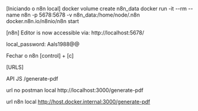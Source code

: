 [Iniciando o n8n local]
docker volume create n8n_data
docker run -it --rm --name n8n -p 5678:5678 -v n8n_data:/home/node/.n8n docker.n8n.io/n8nio/n8n start
 
[n8n]
Editor is now accessible via:
http://localhost:5678/

local_password: Aals1988@@

Fechar o n8n [control] + [c]

[URLS]

API JS
/generate-pdf

url no postman local
http://localhost:3000/generate-pdf

url n8n local
http://host.docker.internal:3000/generate-pdf




